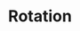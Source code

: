 ---
layout: default
title: Rotation
permalink: /projects/project_11/
tag: project
showcaseImage: proj_rotation.png
projectUrl: https://github.com/tommai78101/Rotation-Dragonfly
isCurrentProject: false
dateOfCreation: 2015/2/11
jsid: project011
---
